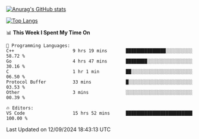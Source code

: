 [![Anurag's GitHub stats](https://github-readme-stats.vercel.app/api?username=wugouzi&count_private=true)](https://github.com/anuraghazra/github-readme-stats)

[![Top Langs](https://github-readme-stats.vercel.app/api/top-langs/?username=wugouzi&layout=compact&count_private=true&hide=html)](https://github.com/anuraghazra/github-readme-stats)

<!--START_SECTION:waka-->
📊 **This Week I Spent My Time On** 

```text
💬 Programming Languages: 
C++                      9 hrs 19 mins       ███████████████░░░░░░░░░░   58.72 % 
Go                       4 hrs 47 mins       ████████░░░░░░░░░░░░░░░░░   30.16 % 
C                        1 hr 1 min          ██░░░░░░░░░░░░░░░░░░░░░░░   06.50 % 
Protocol Buffer          33 mins             █░░░░░░░░░░░░░░░░░░░░░░░░   03.53 % 
Other                    3 mins              ░░░░░░░░░░░░░░░░░░░░░░░░░   00.39 % 

🔥 Editors: 
VS Code                  15 hrs 52 mins      █████████████████████████   100.00 % 
```


 Last Updated on 12/09/2024 18:43:13 UTC
<!--END_SECTION:waka-->

<!--
**wugouzi/wugouzi** is a ✨ _special_ ✨ repository because its `README.md` (this file) appears on your GitHub profile.

Here are some ideas to get you started:

- 🔭 I’m currently working on ...
- 🌱 I’m currently learning ...
- 👯 I’m looking to collaborate on ...
- 🤔 I’m looking for help with ...
- 💬 Ask me about ...
- 📫 How to reach me: ...
- 😄 Pronouns: ...
- ⚡ Fun fact: ...
-->
